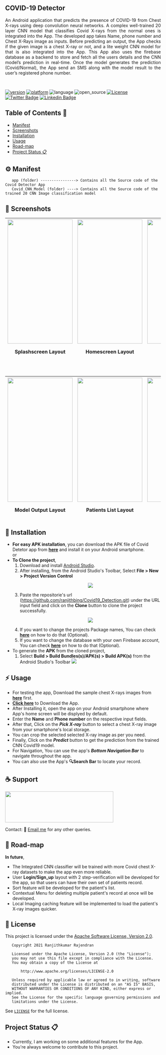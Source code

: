 ## COVID-19 Detector
<P align="justify">
An Android application that predicts the presence of COVID-19 from Chest X-rays using deep convolution neural networks. A complex well-trained 20 layer CNN model that classifies Covid X-rays from the normal ones is integrated into the App. The developed app takes Name, phone number and Chest X-Rays image as inputs. Before predicting an output, the App checks if the given image is a chest X-ray or not, and a lite weight CNN model for that is also integrated into the App. This App also uses the firebase database as a backend to store and fetch all the users details and the CNN model’s prediction in real-time. Once the model generates the prediction (Covid/Normal), the App send an SMS along with the model result to the user’s registered phone number.</P></br>

[![version](https://img.shields.io/badge/version-v1.1%20-orange.svg)](https://github.com/ranjithbing/Covid19_Detection/releases/tag/v1.1) [![platform](https://img.shields.io/badge/Platform-Android-brightgreen)](https://www.android.com/intl/en_in/) ![language](https://img.shields.io/badge/Language-java-yellow) ![open_source](https://camo.githubusercontent.com/97d4586afa582b2dcec2fa8ed7c84d02977a21c2dd1578ade6d48ed82296eb10/68747470733a2f2f6261646765732e66726170736f66742e636f6d2f6f732f76312f6f70656e2d736f757263652e7376673f763d313033) [![License](https://img.shields.io/badge/License-Apache%202.0-blue.svg)](https://opensource.org/licenses/Apache-2.0)<br>
[![Twitter Badge](https://img.shields.io/badge/-@ranjith_bing-1ca0f1?style=flat&labelColor=1ca0f1&logo=twitter&logoColor=white&link=https://twitter.com/ranjith_bing)](https://twitter.com/ranjith_bing)
[![Linkedin Badge](https://img.shields.io/badge/-Ranjithkumar-Rajendran?style=flat&logo=Linkedin&logoColor=white&link=https://www.linkedin.com/in/ranjithkumar-rajendran-565402182/)](https://www.linkedin.com/in/ranjithkumar-rajendran-565402182/)
</br>

## Table of Contents :beginner:

* [Manifest](#Manifest)
* [Screenshots](#screenshots)
* [Installation](#installation)
* [Usage](#usage)
* [Road-map](#Road-map)
* [Project Status :clipboard:](#project_status)


## :gear: Manifest

```
   app (folder) ----------------> Contains all the Source code of the Covid Detector App
   Covid_CNN_Model (folder) ----> Contains all the Source code of the trained 20 CNN Image classification model
```


## :camera_flash: Screenshots 

| <img src="App screenshots/Splash.jpg" height=400 width=210 > <P>Splashscreen Layout| <img src="App screenshots/home.jpg" height=400 width=210 > <P>Homescreen Layout | <img src="App screenshots/crop.jpg"  height=400 width=210> <P>Crop Layout  | <img src="App screenshots/home2.jpg" height=400 width=210> <P>Display progress bar  
| ---------------------------------------------- | -------------------------------------------- | ------------------------------------------- | ------------------------------------------- |
</br>

| <img src="App screenshots/output.jpg" height=400 width=210> <P>Model Output Layout | <img src="App screenshots/search1.jpg"  height=400 width=210> <P>Patients List Layout | <img src="App screenshots/search2.jpg" height=400 width=210> <P>Searchable List | <img src="App screenshots/metrics.jpg" height=400 width=210> <P>Model Metrics Layout
| ---------------------------------------------- | -------------------------------------------- | ------------------------------------------- |------------------------------------------- |
  
## :pencil: Installation 
  
  - <b>For easy APK installation</b>, you can download the APK file of Covid Detetor app from <a href="https://github.com/ranjithbing/Covid19_Detection/raw/master/Apk/Covid%20Detector.apk"><b>here</b></a> and install it on your Android smartphone.<br>
  or
  - <b>To Clone the project</b>,
       1. Download and install <a href="https://developer.android.com/studio">Android Studio</a>.
       2. After installing, from the Android Studio's Toolbar, Select <b>File > New > Project Version Control</b>
        <P align="center">
        <img src="App screenshots/clone1.jpg" ></P>
       3. Paste the repositorie's url (https://github.com/ranjithbing/Covid19_Detection.git) under the URL input field and click on the <b>Clone</b> button to clone the project successfully.<br>
        <P align="center">
        <img src="App screenshots/clone2.jpg"></P>
       4. If you want to change the projects Package names, You can check <a href="https://stackoverflow.com/questions/16804093/rename-package-in-android-studio"><b>here</b></a> on how to do that (Optional).
       5. If you want to change the database with your own Firebase account, You can check <a href="https://firebase.google.com/docs/android/setup"><b>here</b></a> on how to do that     (Optional). <br>
  - To generate the <b>APK</b> from the cloned project,
       1. Select <b>Build > Build Bundles(s)/APK(s) > Build APK(s)</b> from the Android Studio's Toolbar
       <img src="App screenshots/GenerateApk.jpg"></P>
 ## :zap: Usage 
  - For testing the app, Download the sample chest X-rays images from <a href="https://github.com/ranjithbing/Covid19_Detection/tree/master/Covid_CNN_Model/X-ray%20Images%20for%20Testing"><b>here</b><a> first.
  - <a href="https://github.com/ranjithbing/Covid19_Detection/raw/master/Apk/Covid%20Detector.apk"><b>Click here</b></a> to Download the App.
  - After Installing it, open the app on your Android smartphone where App's home screen will be displyed by default.
  - Enter the <b>Name</b> and <b>Phone number</b> on the respective input fields.
  - After that, Click on the *__<b>Pick X-ray</b>__* button to select a chest X-ray image from your smartphone's local storage. 
  - You can crop the selected selected X-ray image as per you need.
  - Finally, Click on the *__<b>Predict</b>__* button to get the prediction from the trained CNN Covid19 model.
  - For Navigation, You can use the app's *__<b>Bottom Navigation Bar</b>__* to navigate throughout the app.
  - You can also use the App's <b>:mag:Search Bar</b> to locate your record.
  
## :coffee: Support 
  <a href="https://www.buymeacoffee.com/ranjith">
  <img src="https://cdn.buymeacoffee.com/buttons/v2/default-yellow.png" height=100 width=350></a>
  
  Contact: :e-mail: [Email me](mailto:ranjithkumarcena@gmail.com) for any other queries.

## :dart: Road-map 
   <b>In future</b>,
   - The Integrated CNN classifier will be trained with more Covid chest X-ray datasets to make the app even more reliable.
   - User <b>Login/Sign_up</b> layout with 2 step-verification will be developed for the app, so that users can have their own set of patients record.
   - Sort feature will be developed for the patient's list.
   - Contextual Menu for deleting multiple patient's record at once will be developed.
   - Local Imaging caching feature will be implemented to load the patient's X-ray images quicker.
## :scroll: License 
  This project is licensed under the [Apache Software License, Version 2.0](http://www.apache.org/licenses/LICENSE-2.0).
```
   Copyright 2021 Ranjithkumar Rajendran

   Licensed under the Apache License, Version 2.0 (the "License");
   you may not use this file except in compliance with the License.
   You may obtain a copy of the License at

       http://www.apache.org/licenses/LICENSE-2.0

   Unless required by applicable law or agreed to in writing, software
   distributed under the License is distributed on an "AS IS" BASIS,
   WITHOUT WARRANTIES OR CONDITIONS OF ANY KIND, either express or implied.
   See the License for the specific language governing permissions and
   limitations under the License.
```
   See [`LICENSE`](LICENSE) for the full license.
 ## Project Status :clipboard:
  - Currently, I am working on some additional features for the App.
  - You're always welcome to contribute to this project.  

